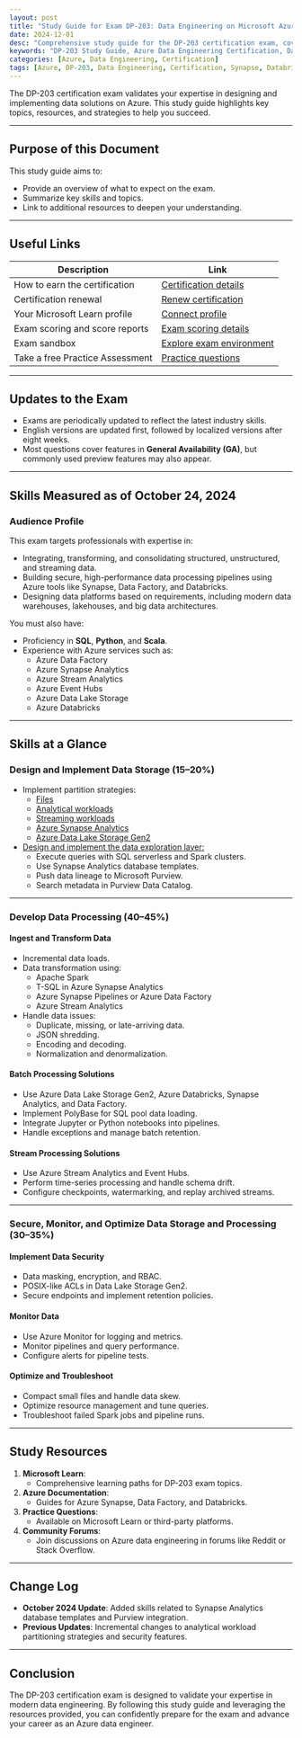 ```yaml
---
layout: post
title: "Study Guide for Exam DP-203: Data Engineering on Microsoft Azure"
date: 2024-12-01
desc: "Comprehensive study guide for the DP-203 certification exam, covering topics like data storage, data processing, and security on Microsoft Azure."
keywords: "DP-203 Study Guide, Azure Data Engineering Certification, Data Storage, Data Processing, Azure Synapse, Azure Databricks"
categories: [Azure, Data Engineering, Certification]
tags: [Azure, DP-203, Data Engineering, Certification, Synapse, Databricks]
---
```


The DP-203 certification exam validates your expertise in designing and implementing data solutions on Azure. This study guide highlights key topics, resources, and strategies to help you succeed.

---

## Purpose of this Document

This study guide aims to:
- Provide an overview of what to expect on the exam.
- Summarize key skills and topics.
- Link to additional resources to deepen your understanding.

---

## Useful Links

| **Description**                      | **Link**                                                                                                     |
|--------------------------------------|-------------------------------------------------------------------------------------------------------------|
| How to earn the certification        | [Certification details](https://learn.microsoft.com/en-us/credentials/certifications/azure-data-engineer/)                                  |
| Certification renewal                | [Renew certification](https://learn.microsoft.com/en-us/credentials/certifications/renew-your-microsoft-certification)                              |
| Your Microsoft Learn profile         | [Connect profile](https://learn.microsoft.com/en-us/users/)                                                       |
| Exam scoring and score reports       | [Exam scoring details](https://learn.microsoft.com/en-us/credentials/certifications/exam-scoring-reports)                           |
| Exam sandbox                         | [Explore exam environment](https://aka.ms/examdemo)                 |
| Take a free Practice Assessment      | [Practice questions](https://learn.microsoft.com/en-us/credentials/certifications/exams/dp-203/practice/assessment?assessment-type=practice&assessmentId=49)               |

---

## Updates to the Exam

- Exams are periodically updated to reflect the latest industry skills.
- English versions are updated first, followed by localized versions after eight weeks.
- Most questions cover features in **General Availability (GA)**, but commonly used preview features may also appear.

---

## Skills Measured as of October 24, 2024

### Audience Profile

This exam targets professionals with expertise in:
- Integrating, transforming, and consolidating structured, unstructured, and streaming data.
- Building secure, high-performance data processing pipelines using Azure tools like Synapse, Data Factory, and Databricks.
- Designing data platforms based on requirements, including modern data warehouses, lakehouses, and big data architectures.

You must also have:
- Proficiency in **SQL**, **Python**, and **Scala**.
- Experience with Azure services such as:
  - Azure Data Factory
  - Azure Synapse Analytics
  - Azure Stream Analytics
  - Azure Event Hubs
  - Azure Data Lake Storage
  - Azure Databricks

---

## Skills at a Glance

### **Design and Implement Data Storage (15–20%)**
- Implement partition strategies:
  - [Files](https://tonyjacobscloudpro.github.io/Jalpc/azure/data%20engineering/2024/12/02/azure-cert-storage-partition-01.html)
  - [Analytical workloads](https://tonyjacobscloudpro.github.io/Jalpc/azure/data%20engineering/certification/2024/12/01/azure-cert-storage-partion-02.html)
  - [Streaming workloads](https://tonyjacobscloudpro.github.io/Jalpc/azure/data%20engineering/certification/2024/12/03/azure-cert-storage-partition-03.html)
  - [Azure Synapse Analytics](https://tonyjacobscloudpro.github.io/Jalpc/azure/data%20engineering/synapse%20analytics/2024/12/03/azure-cert-storage-partition-04.html)
  - [Azure Data Lake Storage Gen2](https://tonyjacobscloudpro.github.io/Jalpc/azure/data%20engineering/data%20lake/2024/12/03/azure-cert-storage-partition-05.html)
- [Design and implement the data exploration layer:](https://tonyjacobscloudpro.github.io/Jalpc/azure/data%20engineering/synapse%20analytics/2024/12/03/azure-data-explore-01.html)
  - Execute queries with SQL serverless and Spark clusters.
  - Use Synapse Analytics database templates.
  - Push data lineage to Microsoft Purview.
  - Search metadata in Purview Data Catalog.

---

### **Develop Data Processing (40–45%)**

#### Ingest and Transform Data
- Incremental data loads.
- Data transformation using:
  - Apache Spark
  - T-SQL in Azure Synapse Analytics
  - Azure Synapse Pipelines or Azure Data Factory
  - Azure Stream Analytics
- Handle data issues:
  - Duplicate, missing, or late-arriving data.
  - JSON shredding.
  - Encoding and decoding.
  - Normalization and denormalization.

#### Batch Processing Solutions
- Use Azure Data Lake Storage Gen2, Azure Databricks, Synapse Analytics, and Data Factory.
- Implement PolyBase for SQL pool data loading.
- Integrate Jupyter or Python notebooks into pipelines.
- Handle exceptions and manage batch retention.

#### Stream Processing Solutions
- Use Azure Stream Analytics and Event Hubs.
- Perform time-series processing and handle schema drift.
- Configure checkpoints, watermarking, and replay archived streams.

---

### **Secure, Monitor, and Optimize Data Storage and Processing (30–35%)**

#### Implement Data Security
- Data masking, encryption, and RBAC.
- POSIX-like ACLs in Data Lake Storage Gen2.
- Secure endpoints and implement retention policies.

#### Monitor Data
- Use Azure Monitor for logging and metrics.
- Monitor pipelines and query performance.
- Configure alerts for pipeline tests.

#### Optimize and Troubleshoot
- Compact small files and handle data skew.
- Optimize resource management and tune queries.
- Troubleshoot failed Spark jobs and pipeline runs.

---

## Study Resources

1. **Microsoft Learn**: 
   - Comprehensive learning paths for DP-203 exam topics.
2. **Azure Documentation**:
   - Guides for Azure Synapse, Data Factory, and Databricks.
3. **Practice Questions**:
   - Available on Microsoft Learn or third-party platforms.
4. **Community Forums**:
   - Join discussions on Azure data engineering in forums like Reddit or Stack Overflow.

---

## Change Log

- **October 2024 Update**: Added skills related to Synapse Analytics database templates and Purview integration.
- **Previous Updates**: Incremental changes to analytical workload partitioning strategies and security features.

---

## Conclusion

The DP-203 certification exam is designed to validate your expertise in modern data engineering. By following this study guide and leveraging the resources provided, you can confidently prepare for the exam and advance your career as an Azure data engineer.
